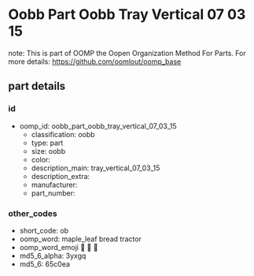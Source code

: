 # Oobb Part Oobb Tray Vertical 07 03 15  

note: This is part of OOMP the Oopen Organization Method For Parts. For more details: https://github.com/oomlout/oomp_base

##  part details





### id
* oomp_id: oobb_part_oobb_tray_vertical_07_03_15
  * classification: oobb
  * type: part
  * size: oobb
  * color: 
  * description_main: tray_vertical_07_03_15
  * description_extra: 
  * manufacturer: 
  * part_number: 

### other_codes
* short_code: ob
* oomp_word: maple_leaf bread tractor
* oomp_word_emoji :maple_leaf: :bread: :tractor:
* md5_6_alpha: 3yxgq
* md5_6: 65c0ea